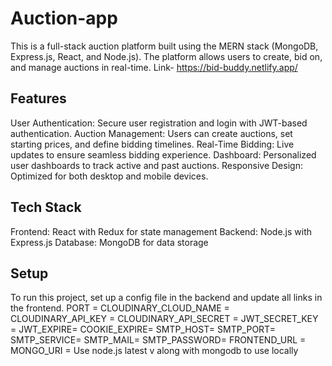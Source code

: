 # Auction-app
This is a full-stack auction platform built using the MERN stack (MongoDB, Express.js, React, and Node.js). The platform allows users to create, bid on, and manage auctions in real-time. Link- https://bid-buddy.netlify.app/

## Features
User Authentication: Secure user registration and login with JWT-based authentication.
Auction Management: Users can create auctions, set starting prices, and define bidding timelines.
Real-Time Bidding: Live updates to ensure seamless bidding experience.
Dashboard: Personalized user dashboards to track active and past auctions.
Responsive Design: Optimized for both desktop and mobile devices.

## Tech Stack
Frontend: React with Redux for state management
Backend: Node.js with Express.js
Database: MongoDB for data storage

## Setup
To run this project, set up a config file in the backend and update all links in the frontend.
PORT = 
CLOUDINARY_CLOUD_NAME = 
CLOUDINARY_API_KEY =
CLOUDINARY_API_SECRET = 
JWT_SECRET_KEY =
JWT_EXPIRE=
COOKIE_EXPIRE=
SMTP_HOST=
SMTP_PORT=
SMTP_SERVICE=
SMTP_MAIL=
SMTP_PASSWORD=
FRONTEND_URL =
MONGO_URI =
Use node.js latest v along with mongodb to use locally

